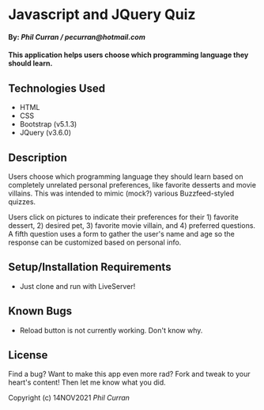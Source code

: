 # Javascript and JQuery Quiz

#### By: _Phil Curran / pecurran@hotmail.com_

#### This application helps users choose which programming language they should learn.

## Technologies Used

* HTML
* CSS
* Bootstrap (v5.1.3)
* JQuery (v3.6.0)  


## Description

Users choose which programming language they should learn based on completely unrelated personal preferences, like favorite desserts and movie villains.  This was intended to mimic (mock?) various Buzzfeed-styled quizzes. 

Users click on pictures to indicate their preferences for their 1) favorite dessert, 2) desired pet, 3) favorite movie villain, and 4) preferred questions.  A fifth question uses a form to gather the user's name and age so the response can be customized based on personal info.  


## Setup/Installation Requirements

* Just clone and run with LiveServer!  

## Known Bugs

* Reload button is not currently working.  Don't know why.  

## License

Find a bug?  Want to make this app even more rad?  Fork and tweak to your heart's content!  Then let me know what you did.  

Copyright (c) 14NOV2021 _Phil Curran_
